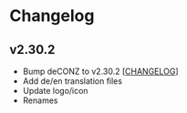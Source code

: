 # Changelog

## v2.30.2

- Bump deCONZ to v2.30.2 [[CHANGELOG](https://github.com/dresden-elektronik/deconz-rest-plugin/releases/tag/v2.30.2)]
- Add de/en translation files
- Update logo/icon
- Renames
